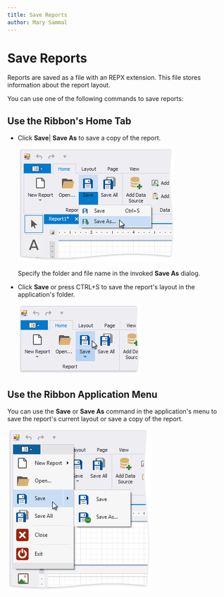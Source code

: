 ```yaml
---
title: Save Reports
author: Mary Sammal
---
```

# Save Reports

Reports are saved as a file with an REPX extension. This file stores information about the report layout.

You can use one of the following commands to save reports:

## Use the Ribbon's Home Tab

* Click **Save**| **Save As** to save a copy of the report.
	
	![eurd-win-ribbon-save-report-as](../../../images/eurd-win-ribbon-save-report-as.png)
	
	Specify the folder and file name in the invoked **Save As** dialog.

* Click **Save** or press CTRL+S to save the report's layout in the application's folder.
	
	![eurd-win-ribbon-save-report](../../../images/eurd-win-ribbon-save-report.png)




## Use the Ribbon Application Menu

You can use the **Save** or **Save As** command in the application's menu to save the report's current layout or save a copy of the report.

![eurd-win-application-menu-save-report](../../../images/eurd-win-application-menu-save-report.png)
